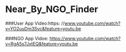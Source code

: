 # Near_By_NGO_Finder

###User App Video:https: //www.youtube.com/watch?v=YO2uuDm3Syc&feature=youtu.be 

###NGO App Vidoe: https://www.youtube.com/watch?v=RgA5s7JxtEQ&feature=youtu.be 
